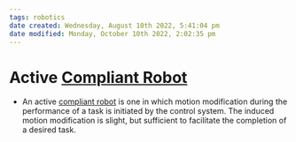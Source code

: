 ```yaml
---
tags: robotics
date created: Wednesday, August 10th 2022, 5:41:04 pm
date modified: Monday, October 10th 2022, 2:02:35 pm
---
```


# Active [Compliant Robot](Compliant%20Robot.md)
- An active [compliant robot](Compliant%20Robot.md) is one in which motion modification during the performance of a task is initiated by the control system. The induced motion modification is slight, but sufficient to facilitate the completion of a desired task.



